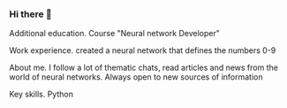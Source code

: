 ### Hi there 👋
Additional education.  Course "Neural network Developer"

Work experience.  created a neural network that defines the numbers 0-9

About me. I follow a lot of thematic chats, read articles and news from the world of neural networks. Always open to new sources of information

Key skills.  Python
<!--
**Vadiman728/Vadiman728** is a ✨ _special_ ✨ repository because its `README.md` (this file) appears on your GitHub profile.

Here are some ideas to get you started:

- 🔭 I’m currently working on ...
- 🌱 I’m currently learning ...
- 👯 I’m looking to collaborate on ...
- 🤔 I’m looking for help with ...
- 💬 Ask me about ...
- 📫 How to reach me: ...
- 😄 Pronouns: ...
- ⚡ Fun fact: ...
-->
